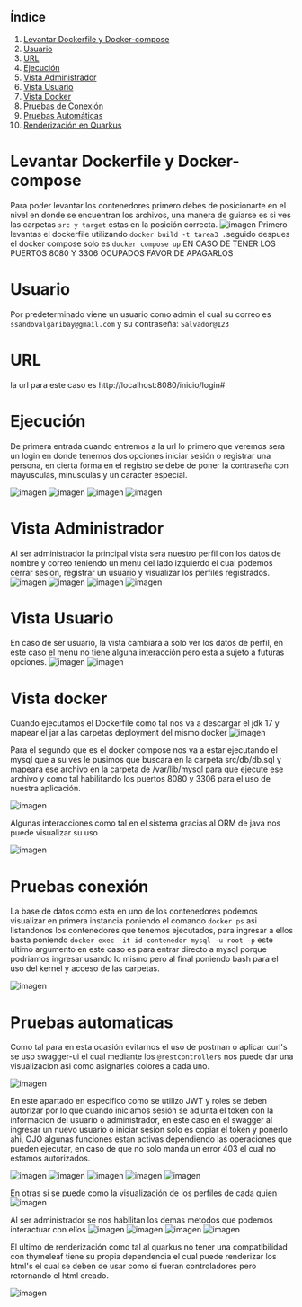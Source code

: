 ## Índice
1. [Levantar Dockerfile y Docker-compose](#levantar-contenedores)
2. [Usuario](#usuario)
3. [URL](#url)
4. [Ejecución](#Ejecución)
5. [Vista Administrador](#Vista-Administrador)
6. [Vista Usuario](#Vista-Usuario)
7. [Vista Docker](#Vista-Docker)
8. [Pruebas de Conexión](#Pruebas-de-Conexion)
9. [Pruebas Automáticas](#Pruebas-Automáticas)
10. [Renderización en Quarkus](#Renderizacion-en-Quarkus)


# Levantar Dockerfile y Docker-compose
Para poder levantar los contenedores primero debes de posicionarte en el nivel en donde se encuentran los archivos, una manera de guiarse es si ves las carpetas ```src y target``` estas en la posición correcta.
![imagen](https://github.com/user-attachments/assets/078c9b13-5607-4f78-addb-5ed728813166)
Primero levantas el dockerfile utilizando ```docker build -t tarea3 .```seguido despues el docker compose solo es  ```docker compose up``` EN CASO DE TENER LOS PUERTOS 8080 Y 3306 OCUPADOS FAVOR DE APAGARLOS 
# Usuario
Por predeterminado viene un usuario como admin el cual su correo es ```ssandovalgaribay@gmail.com``` y su contraseña: ```Salvador@123```
# URL
la url para este caso es http://localhost:8080/inicio/login#
# Ejecución 
De primera entrada cuando entremos a la url lo primero que veremos sera un login en donde tenemos dos opciones iniciar sesión o registrar una persona, en cierta forma en el registro se debe de poner la contraseña con mayusculas, minusculas y un caracter especial.

![imagen](https://github.com/user-attachments/assets/cbc1ac84-137d-4b0e-9a57-172fc227b091)
![imagen](https://github.com/user-attachments/assets/dd98f93b-e16f-433f-8867-b6f28ed5e1db)
![imagen](https://github.com/user-attachments/assets/ab53815f-3442-443b-9188-bbfbb6f826d0)
![imagen](https://github.com/user-attachments/assets/446b15b0-6633-4c57-82b4-12931ae1faea)


 # Vista Administrador

Al ser administrador la principal vista sera nuestro perfil con los datos de nombre y correo teniendo un menu del lado izquierdo el cual podemos cerrar sesion, registrar un usuario y visualizar los perfiles registrados.
![imagen](https://github.com/user-attachments/assets/446b15b0-6633-4c57-82b4-12931ae1faea)
![imagen](https://github.com/user-attachments/assets/35eb8722-686f-488a-a87d-43e88ae3a61d)
![imagen](https://github.com/user-attachments/assets/837b3147-68b2-400f-8291-ffb86f67b01e)
![imagen](https://github.com/user-attachments/assets/377b55ad-56b5-4e0d-a2d0-e8b326872745)

# Vista Usuario
En caso de ser usuario, la vista cambiara a solo ver los datos de perfil, en este caso el menu no tiene alguna interacción pero esta a sujeto a futuras opciones.
![imagen](https://github.com/user-attachments/assets/ab53815f-3442-443b-9188-bbfbb6f826d0)
![imagen](https://github.com/user-attachments/assets/208108fa-7214-4e17-a9c6-615390ac08f2)

# Vista docker
Cuando ejecutamos el Dockerfile como tal nos va a descargar el jdk 17 y mapear el jar a las carpetas deployment del mismo docker 
![imagen](https://github.com/user-attachments/assets/7684b44d-e1f6-4489-a91e-a2a4fdfdaa18)

Para el segundo que es el docker compose nos va a estar ejecutando el mysql que a su ves le pusimos que buscara en la carpeta src/db/db.sql y mapeara ese archivo en la carpeta de /var/lib/mysql para que ejecute ese archivo y como tal habilitando los puertos 8080 y 3306 para el uso de nuestra aplicación.

![imagen](https://github.com/user-attachments/assets/b3b813cb-2da1-41dc-909a-9bb4762f1fc3)


Algunas interacciones como tal en el sistema gracias al ORM de java nos puede visualizar su uso

![imagen](https://github.com/user-attachments/assets/dda384c2-0b9e-49c8-be13-32590ee6134e)

# Pruebas conexión 
La base de datos como esta en uno de los contenedores podemos visualizar en primera instancia poniendo el comando ```docker ps``` asi listandonos los contenedores que tenemos ejecutados, para ingresar a ellos basta poniendo ```docker exec -it id-contenedor mysql -u root -p``` este ultimo argumento en este caso es para entrar directo a mysql porque podriamos ingresar usando lo mismo pero al final poniendo bash para el uso del kernel y acceso de las carpetas.

![imagen](https://github.com/user-attachments/assets/d80b120a-ff21-4bc9-8ccc-f71081b433ef)

# Pruebas automaticas
Como tal para en esta ocasión evitarnos el uso de postman o aplicar curl's se uso swagger-ui el cual mediante los ``@restcontrollers`` nos puede dar una visualizacion asi como asignarles colores a cada uno.

![imagen](https://github.com/user-attachments/assets/a1065487-4aed-49d1-a2e3-cb874ab67846)

En este apartado en especifico como se utilizo JWT y roles se deben autorizar por lo que cuando iniciamos sesión se adjunta el token con la informacion del usuario o administrador, en este caso en el swagger al ingresar un nuevo usuario o iniciar sesion solo es copiar el token y ponerlo ahi, OJO algunas funciones estan activas dependiendo las operaciones que pueden ejecutar, en caso de que no solo manda un error 403 el cual no estamos autorizados.

![imagen](https://github.com/user-attachments/assets/ba5e0cce-8311-4bcd-8c4f-8b6a27e36622)
![imagen](https://github.com/user-attachments/assets/6e35b709-d8fc-46da-8bf2-8a4663dd9d4b)
![imagen](https://github.com/user-attachments/assets/9ee78894-78b0-4600-bf72-dc900e3aa462)
![imagen](https://github.com/user-attachments/assets/274d24c6-384d-4c68-958c-d2ed103625cd)
![imagen](https://github.com/user-attachments/assets/e0f72d01-c555-4b45-b6f0-a45d874700a3)

En otras si se puede como la visualización de los perfiles de cada quien
![imagen](https://github.com/user-attachments/assets/1e45d61d-39a7-4c08-8d26-ae5f91bdaf95)

Al ser administrador se nos habilitan los demas metodos que podemos interactuar con ellos
![imagen](https://github.com/user-attachments/assets/8deabbba-0f59-4449-9348-ec24b29b2b87)
![imagen](https://github.com/user-attachments/assets/6385017c-76b4-45a9-b8dc-06908e20df7f)
![imagen](https://github.com/user-attachments/assets/2165349d-3de1-4879-8345-35a490e274d8)
![imagen](https://github.com/user-attachments/assets/a7c9a45f-becb-4d6b-aee4-0a5b53c82fb5)

El ultimo de renderización como tal al quarkus no tener una compatibilidad con thymeleaf tiene su propia dependencia el cual puede renderizar los html's el cual se deben de usar como si fueran controladores pero retornando el html creado.

![imagen](https://github.com/user-attachments/assets/9e9458e8-bf05-40e9-b423-a8f49adaa0ee)

